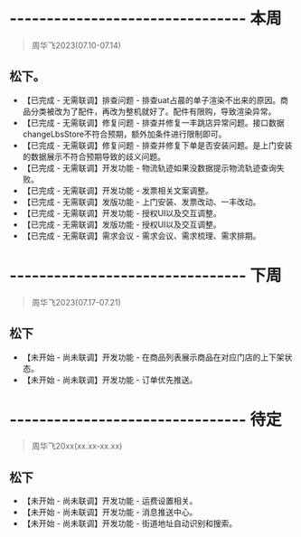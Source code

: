 # -------------------------------- 本周
> 周华飞2023(07.10-07.14)
## 松下。
* 【已完成 - 无需联调】排查问题 - 排查uat占晨的单子渲染不出来的原因。商品分类被改为了配件，再改为整机就好了。配件有限购，导致渲染异常。
* 【已完成 - 无需联调】修复问题 - 排查并修复一丰跳店异常问题。接口数据changeLbsStore不符合预期，额外加条件进行限制即可。
* 【已完成 - 无需联调】修复问题 - 排查并修复下单是否安装问题。是上门安装的数据展示不符合预期导致的歧义问题。
* 【已完成 - 无需联调】开发功能 - 物流轨迹如果没数据提示物流轨迹查询失败。
* 【已完成 - 无需联调】开发功能 - 发票相关文案调整。
* 【已完成 - 无需联调】发版功能 - 上门安装、发票改动、一丰改动。
* 【已完成 - 无需联调】开发功能 - 授权UI以及交互调整。
* 【已完成 - 无需联调】发版功能 - 授权UI以及交互调整。
* 【已完成 - 无需联调】需求会议 - 需求会议、需求梳理、需求排期。

# -------------------------------- 下周
> 周华飞2023(07.17-07.21)
## 松下
* 【未开始 - 尚未联调】开发功能 - 在商品列表展示商品在对应门店的上下架状态。
* 【未开始 - 尚未联调】开发功能 - 订单优先推送。

# -------------------------------- 待定
> 周华飞20xx(xx.xx-xx.xx)
## 松下
* 【未开始 - 尚未联调】开发功能 - 运费设置相关。
* 【未开始 - 尚未联调】开发功能 - 消息推送中心。
* 【未开始 - 尚未联调】开发功能 - 街道地址自动识别和搜索。

